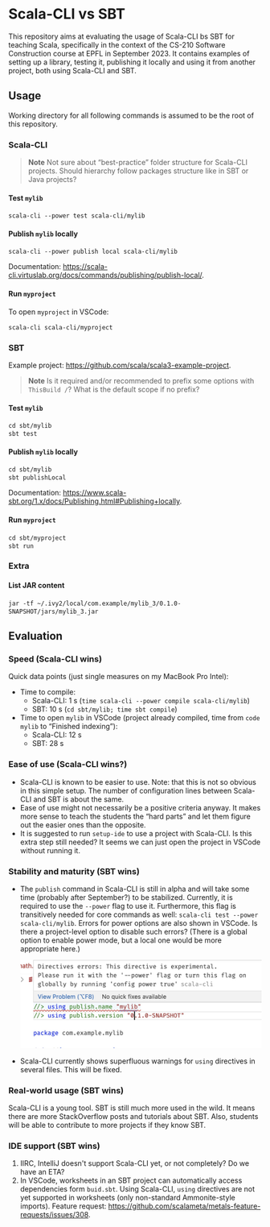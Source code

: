# Scala-CLI vs SBT

This repository aims at evaluating the usage of Scala-CLI bs SBT for teaching Scala, specifically in the context of the CS-210 Software Construction course at EPFL in September 2023. It contains examples of setting up a library, testing it, publishing it locally and using it from another project, both using Scala-CLI and SBT.

## Usage

Working directory for all following commands is assumed to be the root of this repository.

### Scala-CLI

> **Note**
> Not sure about “best-practice” folder structure for Scala-CLI projects. Should hierarchy follow packages structure like in SBT or Java projects?

#### Test `mylib`

```
scala-cli --power test scala-cli/mylib
```

#### Publish `mylib` locally

```
scala-cli --power publish local scala-cli/mylib
```

Documentation: https://scala-cli.virtuslab.org/docs/commands/publishing/publish-local/.

#### Run `myproject`

To open `myproject` in VSCode:

```
scala-cli scala-cli/myproject
```

### SBT

Example project: https://github.com/scala/scala3-example-project.

> **Note**
> Is it required and/or recommended to prefix some options with `ThisBuild /`? What is the default scope if no prefix?

#### Test `mylib`

```
cd sbt/mylib
sbt test
```

#### Publish `mylib` locally

```
cd sbt/mylib
sbt publishLocal
```

Documentation: https://www.scala-sbt.org/1.x/docs/Publishing.html#Publishing+locally.

#### Run `myproject`

```
cd sbt/myproject
sbt run
```

### Extra

#### List JAR content

```
jar -tf ~/.ivy2/local/com.example/mylib_3/0.1.0-SNAPSHOT/jars/mylib_3.jar
```

## Evaluation

### Speed (Scala-CLI wins)

Quick data points (just single measures on my MacBook Pro Intel):

- Time to compile:
    - Scala-CLI: 1 s (`time scala-cli --power compile scala-cli/mylib`)
    - SBT: 10 s (`cd sbt/mylib; time sbt compile`)
- Time to open `mylib` in VSCode (project already compiled, time from `code mylib` to “Finished indexing”):
    - Scala-CLI: 12 s
    - SBT: 28 s

### Ease of use (Scala-CLI wins?)

- Scala-CLI is known to be easier to use. Note: that this is not so obvious in this simple setup. The number of configuration lines between Scala-CLI and SBT is about the same.
- Ease of use might not necessarily be a positive criteria anyway. It makes more sense to teach the students the “hard parts” and let them figure out the easier ones than the opposite.
- It is suggested to run `setup-ide` to use a project with Scala-CLI. Is this extra step still needed? It seems we can just open the project in VSCode without running it.

### Stability and maturity (SBT wins)

- The `publish` command in Scala-CLI is still in alpha and will take some time (probably after September?) to be stabilized. Currently, it is required to use the `--power` flag to use it. Furthermore, this flag is transitively needed for core commands as well: `scala-cli test --power scala-cli/mylib`. Errors for power options are also shown in VSCode. Is there a project-level option to disable such errors? (There is a global option to enable power mode, but a local one would be more appropriate here.)

  ![](images/vscode_error.jpg)
- Scala-CLI currently shows superfluous warnings for `using` directives in several files. This will be fixed.

### Real-world usage (SBT wins)

Scala-CLI is a young tool. SBT is still much more used in the wild. It means there are more StackOverflow posts and tutorials about SBT. Also, students will be able to contribute to more projects if they know SBT.

### IDE support (SBT wins)

1. IIRC, IntelliJ doesn't support Scala-CLI yet, or not completely? Do we have an ETA?
1. In VSCode, worksheets in an SBT project can automatically access dependencies form `buid.sbt`. Using Scala-CLI, `using` directives are not yet supported in worksheets (only non-standard Ammonite-style imports). Feature request: https://github.com/scalameta/metals-feature-requests/issues/308.
